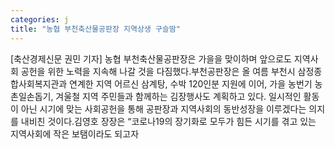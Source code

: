 ```yaml
---
categories: j
title: "농협 부천축산물공판장 지역상생 구슬땀"
---
```

[축산경제신문 권민 기자] 농협 부천축산물공판장은 가을을 맞이하며 앞으로도 지역사회 공헌을 위한 노력을 지속해 나갈 것을 다짐했다.부천공판장은 올 여름 부천시 삼정종합사회복지관과 연계한 지역 어르신 삼계탕, 수박 120인분 지원에 이어, 가을 농번기 농촌일손돕기, 겨울철 지역 주민들과 함께하는 김장행사도 계획하고 있다. 일시적인 활동이 아닌 시기에 맞는 사회공헌을 통해 공판장과 지역사회의 동반성장을 이루겠다는 의지를 내비친 것이다.김영호 장장은 “코로나19의 장기화로 모두가 힘든 시기를 겪고 있는 지역사회에 작은 보탬이라도 되고자